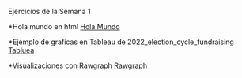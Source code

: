 Ejercicios de la Semana 1

*Hola mundo en html [Hola Mundo](https://estebanotero.github.io/infovis/s1/holamundo.html)

*Ejemplo de graficas en Tableau de 2022_election_cycle_fundraising [Tabluea](https://esteba*notero.github.io/infovis/s1/tableau.html)

*Visualizaciones con Rawgraph [Rawgraph](https://estebanotero.github.io/infovis/s1/rawgraph.html)
